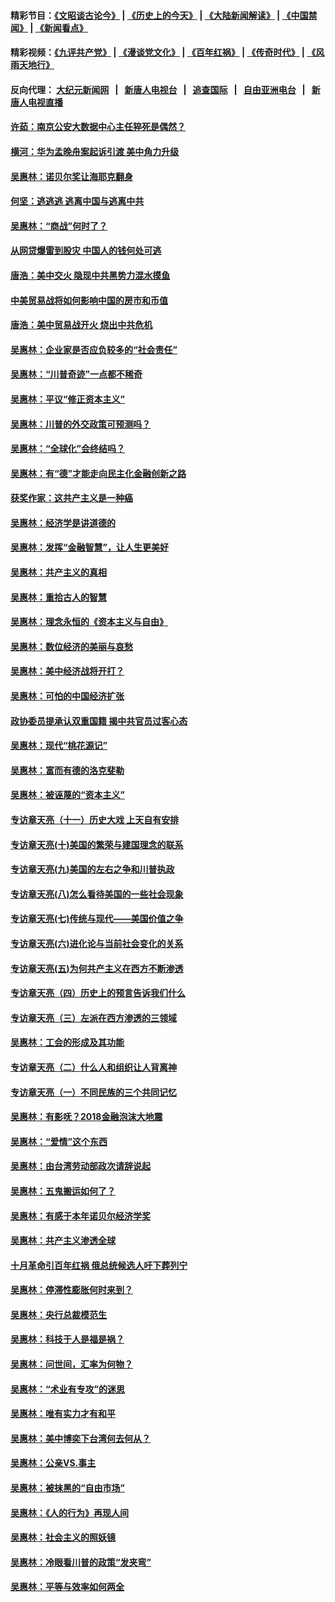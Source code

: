 #### 精彩节目：[《文昭谈古论今》](http://155.138.205.71/wenzhao) | [《历史上的今天》](http://155.138.205.71/today-in-history) | [《大陆新闻解读》](http://155.138.205.71/ntdtv-comedy) | [《中国禁闻》](http://155.138.205.71/ntdtv-news) | [《新闻看点》](http://155.138.205.71/news-insight) 

 #### 精彩视频：[《九评共产党》](http://155.138.205.71:10000/videos/jiuping) | [《漫谈党文化》](http://155.138.205.71:10000/videos/mtdwh) | [《百年红祸》](http://155.138.205.71:10000/videos/bnhh) | [《传奇时代》](http://155.138.205.71:10000/videos/legend) | [《风雨天地行》](http://155.138.205.71:10000/videos/fytdx) 

 #### 反向代理： [大纪元新闻网](http://155.138.205.71:10080/) &nbsp;&nbsp;|&nbsp;&nbsp; [新唐人电视台](http://155.138.205.71:8000/) &nbsp;&nbsp;|&nbsp;&nbsp; [追查国际](http://155.138.205.71:10010/) &nbsp;&nbsp;|&nbsp;&nbsp; [自由亚洲电台](http://155.138.205.71:9800/) &nbsp;&nbsp;|&nbsp;&nbsp; [新唐人电视直播](http://155.138.205.71/) 

#### [许茹：南京公安大数据中心主任猝死是偶然？](../pages/nsc423/n11064744.md?t=02252137) 

#### [横河：华为孟晚舟案起诉引渡 美中角力升级](../pages/nsc423/n11027230.md?t=02252137) 

#### [吴惠林：诺贝尔奖让海耶克翻身](../pages/nsc423/n10890049.md?t=02252137) 

#### [何坚：逃逃逃 逃离中国与逃离中共](../pages/nsc423/n10592891.md?t=02252137) 

#### [吴惠林：“商战”何时了？](../pages/nsc423/n10573558.md?t=02252137) 

#### [从网贷爆雷到股灾 中国人的钱何处可逃](../pages/nsc423/n10572800.md?t=02252137) 

#### [唐浩：美中交火 隐现中共黑势力混水摸鱼](../pages/nsc423/n10544040.md?t=02252137) 

#### [中美贸易战将如何影响中国的房市和币值](../pages/nsc423/n10543697.md?t=02252137) 

#### [唐浩：美中贸易战开火 烧出中共危机](../pages/nsc423/n10540126.md?t=02252137) 

#### [吴惠林：企业家是否应负较多的“社会责任”](../pages/nsc423/n10535022.md?t=02252137) 

#### [吴惠林：“川普奇迹”一点都不稀奇](../pages/nsc423/n10512808.md?t=02252137) 

#### [吴惠林：平议“修正资本主义”](../pages/nsc423/n10495724.md?t=02252137) 

#### [吴惠林：川普的外交政策可预测吗？](../pages/nsc423/n10462387.md?t=02252137) 

#### [吴惠林：“全球化”会终结吗？](../pages/nsc423/n10452838.md?t=02252137) 

#### [吴惠林：有“德”才能走向民主化金融创新之路](../pages/nsc423/n10432292.md?t=02252137) 

#### [获奖作家：这共产主义是一种癌](../pages/nsc423/n10431541.md?t=02252137) 

#### [吴惠林：经济学是讲道德的](../pages/nsc423/n10398014.md?t=02252137) 

#### [吴惠林：发挥“金融智慧”，让人生更美好](../pages/nsc423/n10375019.md?t=02252137) 

#### [吴惠林：共产主义的真相](../pages/nsc423/n10351394.md?t=02252137) 

#### [吴惠林：重拾古人的智慧](../pages/nsc423/n10337691.md?t=02252137) 

#### [吴惠林：理念永恒的《资本主义与自由》](../pages/nsc423/n10316274.md?t=02252137) 

#### [吴惠林：数位经济的美丽与哀愁](../pages/nsc423/n10292946.md?t=02252137) 

#### [吴惠林：美中经济战将开打？](../pages/nsc423/n10258825.md?t=02252137) 

#### [吴惠林：可怕的中国经济扩张](../pages/nsc423/n10219147.md?t=02252137) 

#### [政协委员提承认双重国籍 揭中共官员过客心态](../pages/nsc423/n10208809.md?t=02252137) 

#### [吴惠林：现代“桃花源记”](../pages/nsc423/n10185234.md?t=02252137) 

#### [吴惠林：富而有德的洛克斐勒](../pages/nsc423/n10142264.md?t=02252137) 

#### [吴惠林：被诬蔑的“资本主义”](../pages/nsc423/n10124816.md?t=02252137) 

#### [专访章天亮（十一）历史大戏 上天自有安排](../pages/nsc423/n10094905.md?t=02252137) 

#### [专访章天亮(十)美国的繁荣与建国理念的联系](../pages/nsc423/n10094899.md?t=02252137) 

#### [专访章天亮(九)美国的左右之争和川普执政](../pages/nsc423/n10094889.md?t=02252137) 

#### [专访章天亮(八)怎么看待美国的一些社会现象](../pages/nsc423/n10094857.md?t=02252137) 

#### [专访章天亮(七)传统与现代——美国价值之争](../pages/nsc423/n10093140.md?t=02252137) 

#### [专访章天亮(六)进化论与当前社会变化的关系](../pages/nsc423/n10092036.md?t=02252137) 

#### [专访章天亮(五)为何共产主义在西方不断渗透](../pages/nsc423/n10083620.md?t=02252137) 

#### [专访章天亮（四）历史上的预言告诉我们什么](../pages/nsc423/n10083606.md?t=02252137) 

#### [专访章天亮（三）左派在西方渗透的三领域](../pages/nsc423/n10081115.md?t=02252137) 

#### [吴惠林：工会的形成及其功能](../pages/nsc423/n10080633.md?t=02252137) 

#### [专访章天亮（二）什么人和组织让人背离神](../pages/nsc423/n10076637.md?t=02252137) 

#### [专访章天亮（一）不同民族的三个共同记忆](../pages/nsc423/n10074188.md?t=02252137) 

#### [吴惠林：有影呒？2018金融泡沫大地震](../pages/nsc423/n10040534.md?t=02252137) 

#### [吴惠林：“爱情”这个东西](../pages/nsc423/n10019423.md?t=02252137) 

#### [吴惠林：由台湾劳动部政次请辞说起](../pages/nsc423/n9979679.md?t=02252137) 

#### [吴惠林：五鬼搬运如何了？](../pages/nsc423/n9925338.md?t=02252137) 

#### [吴惠林：有感于本年诺贝尔经济学奖](../pages/nsc423/n9871883.md?t=02252137) 

#### [吴惠林：共产主义渗透全球](../pages/nsc423/n9812748.md?t=02252137) 

#### [十月革命引百年红祸 俄总统候选人吁下葬列宁](../pages/nsc423/n9810182.md?t=02252137) 

#### [吴惠林：停滞性膨胀何时来到？](../pages/nsc423/n9764136.md?t=02252137) 

#### [吴惠林：央行总裁模范生](../pages/nsc423/n9728134.md?t=02252137) 

#### [吴惠林：科技于人是福是祸？](../pages/nsc423/n9672982.md?t=02252137) 

#### [吴惠林：问世间，汇率为何物？](../pages/nsc423/n9621788.md?t=02252137) 

#### [吴惠林：“术业有专攻”的迷思](../pages/nsc423/n9580363.md?t=02252137) 

#### [吴惠林：唯有实力才有和平](../pages/nsc423/n9529599.md?t=02252137) 

#### [吴惠林：美中博奕下台湾何去何从？](../pages/nsc423/n9483598.md?t=02252137) 

#### [吴惠林：公亲VS.事主](../pages/nsc423/n9425637.md?t=02252137) 

#### [吴惠林：被抹黑的“自由市场”](../pages/nsc423/n9351545.md?t=02252137) 

#### [吴惠林：《人的行为》再现人间](../pages/nsc423/n9296339.md?t=02252137) 

#### [吴惠林：社会主义的照妖镜](../pages/nsc423/n9243460.md?t=02252137) 

#### [吴惠林：冷眼看川普的政策“发夹弯”](../pages/nsc423/n9120684.md?t=02252137) 

#### [吴惠林：平等与效率如何两全](../pages/nsc423/n9075430.md?t=02252137) 

